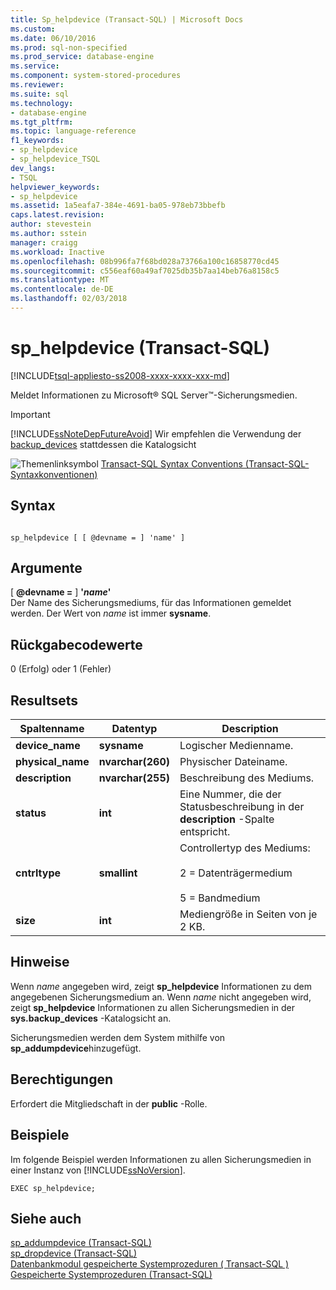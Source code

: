 ```yaml
---
title: Sp_helpdevice (Transact-SQL) | Microsoft Docs
ms.custom: 
ms.date: 06/10/2016
ms.prod: sql-non-specified
ms.prod_service: database-engine
ms.service: 
ms.component: system-stored-procedures
ms.reviewer: 
ms.suite: sql
ms.technology:
- database-engine
ms.tgt_pltfrm: 
ms.topic: language-reference
f1_keywords:
- sp_helpdevice
- sp_helpdevice_TSQL
dev_langs:
- TSQL
helpviewer_keywords:
- sp_helpdevice
ms.assetid: 1a5eafa7-384e-4691-ba05-978eb73bbefb
caps.latest.revision: 
author: stevestein
ms.author: sstein
manager: craigg
ms.workload: Inactive
ms.openlocfilehash: 08b996fa7f68bd028a73766a100c16858770cd45
ms.sourcegitcommit: c556eaf60a49af7025db35b7aa14beb76a8158c5
ms.translationtype: MT
ms.contentlocale: de-DE
ms.lasthandoff: 02/03/2018
---
```

# <a name="sphelpdevice-transact-sql"></a>sp_helpdevice (Transact-SQL)
[!INCLUDE[tsql-appliesto-ss2008-xxxx-xxxx-xxx-md](../../includes/tsql-appliesto-ss2008-xxxx-xxxx-xxx-md.md)]

  Meldet Informationen zu Microsoft® SQL Server™-Sicherungsmedien.  
  
> [!IMPORTANT]  
>  [!INCLUDE[ssNoteDepFutureAvoid](../../includes/ssnotedepfutureavoid-md.md)] Wir empfehlen die Verwendung der [backup_devices](../../relational-databases/system-catalog-views/sys-backup-devices-transact-sql.md) stattdessen die Katalogsicht  
  
 ![Themenlinksymbol](../../database-engine/configure-windows/media/topic-link.gif "Topic link icon") [Transact-SQL Syntax Conventions (Transact-SQL-Syntaxkonventionen)](../../t-sql/language-elements/transact-sql-syntax-conventions-transact-sql.md)  
  
## <a name="syntax"></a>Syntax  
  
```  
  
sp_helpdevice [ [ @devname = ] 'name' ]  
```  
  
## <a name="arguments"></a>Argumente  
 [ **@devname =** ] **'***name***'**  
 Der Name des Sicherungsmediums, für das Informationen gemeldet werden. Der Wert von *name* ist immer **sysname**.  
  
## <a name="return-code-values"></a>Rückgabecodewerte  
 0 (Erfolg) oder 1 (Fehler)  
  
## <a name="result-sets"></a>Resultsets  
  
|Spaltenname|Datentyp|Description|  
|-----------------|---------------|-----------------|  
|**device_name**|**sysname**|Logischer Medienname.|  
|**physical_name**|**nvarchar(260)**|Physischer Dateiname.|  
|**description**|**nvarchar(255)**|Beschreibung des Mediums.|  
|**status**|**int**|Eine Nummer, die der Statusbeschreibung in der **description** -Spalte entspricht.|  
|**cntrltype**|**smallint**|Controllertyp des Mediums:<br /><br /> 2 = Datenträgermedium<br /><br /> 5 = Bandmedium|  
|**size**|**int**|Mediengröße in Seiten von je 2 KB.|  
  
## <a name="remarks"></a>Hinweise  
 Wenn *name* angegeben wird, zeigt **sp_helpdevice** Informationen zu dem angegebenen Sicherungsmedium an. Wenn *name* nicht angegeben wird, zeigt **sp_helpdevice** Informationen zu allen Sicherungsmedien in der **sys.backup_devices** -Katalogsicht an.  
  
 Sicherungsmedien werden dem System mithilfe von **sp_addumpdevice**hinzugefügt.  
  
## <a name="permissions"></a>Berechtigungen  
 Erfordert die Mitgliedschaft in der **public** -Rolle.  
  
## <a name="examples"></a>Beispiele  
 Im folgende Beispiel werden Informationen zu allen Sicherungsmedien in einer Instanz von [!INCLUDE[ssNoVersion](../../includes/ssnoversion-md.md)].  
  
```  
EXEC sp_helpdevice;  
```  
  
## <a name="see-also"></a>Siehe auch  
 [sp_addumpdevice &#40;Transact-SQL&#41;](../../relational-databases/system-stored-procedures/sp-addumpdevice-transact-sql.md)   
 [sp_dropdevice &#40;Transact-SQL&#41;](../../relational-databases/system-stored-procedures/sp-dropdevice-transact-sql.md)   
 [Datenbankmodul gespeicherte Systemprozeduren &#40; Transact-SQL &#41;](../../relational-databases/system-stored-procedures/database-engine-stored-procedures-transact-sql.md)   
 [Gespeicherte Systemprozeduren &#40;Transact-SQL&#41;](../../relational-databases/system-stored-procedures/system-stored-procedures-transact-sql.md)  
  
  
